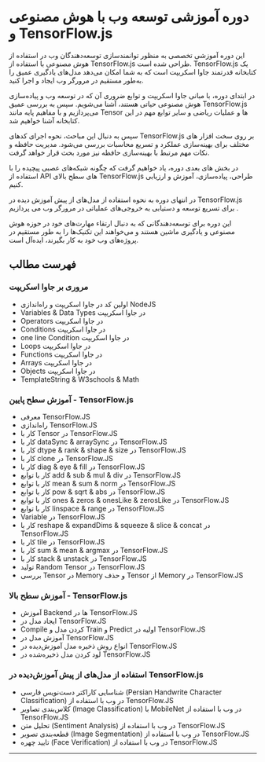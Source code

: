 # دوره آموزشی توسعه وب با هوش مصنوعی و TensorFlow.js

این دوره آموزشی تخصصی به منظور توانمندسازی توسعه‌دهندگان وب در استفاده از هوش مصنوعی با استفاده از TensorFlow.js طراحی شده است. TensorFlow.js یک کتابخانه قدرتمند جاوا اسکریپت است که به شما امکان می‌دهد مدل‌های یادگیری عمیق را به‌طور مستقیم در مرورگر وب ایجاد و اجرا کنید.

در ابتدای دوره، با مبانی جاوا اسکریپت و توابع ضروری آن که در توسعه وب و پیاده‌سازی هوش مصنوعی حیاتی هستند، آشنا می‌شویم. سپس به بررسی عمیق TensorFlow.js می‌پردازیم و با مفاهیم پایه مانند Tensor ها و عملیات ریاضی و سایر توابع مهم در این کتابخانه آشنا خواهیم شد.

سپس به دنبال این مباحث، نحوه اجرای کدهای TensorFlow.js بر روی سخت افزار های مختلف برای بهینه‌سازی عملکرد و تسریع محاسبات بررسی می‌شود. مدیریت حافظه و نکات مهم مرتبط با بهینه‌سازی حافظه نیز  مورد بحث قرار خواهد گرفت.

در بخش های بعدی دوره، یاد خواهیم گرفت که چگونه شبکه‌های عصبی پیچیده را با استفاده از API های سطح بالای TensorFlow.js طراحی، پیاده‌سازی، آموزش و ارزیابی کنیم.

در انتهای دوره به نحوه استفاده از مدل‌های از پیش آموزش دیده در TensorFlow.js برای تسریع توسعه و دستیابی به خروجی‌های عملیاتی در مرورگر وب می پردازیم . 

این دوره برای توسعه‌دهندگانی که به دنبال ارتقاء مهارت‌های خود در حوزه هوش مصنوعی و یادگیری ماشین هستند و می‌خواهند این تکنیک‌ها را به طور مستقیم در پروژه‌های وب خود به کار بگیرند، ایده‌آل است.
## فهرست مطالب

### مروری بر جاوا اسکریپت
- اولین کد در جاوا اسکریپت و راه‌اندازی NodeJS
- Variables & Data Types در جاوا اسکریپت
- Operators در جاوا اسکریپت
- Conditions در جاوا اسکریپت
- one line Condition در جاوا اسکریپت
- Loops در جاوا اسکریپت
- Functions در جاوا اسکریپت
- Arrays در جاوا اسکریپت
- Objects در جاوا اسکریپت
- TemplateString & W3schools & Math

### آموزش سطح پایین - TensorFlow.js
- معرفی TensorFlow.JS
- راه‌اندازی TensorFlow.JS
- کار با Tensor در TensorFlow.JS
- کار با dataSync & arraySync در TensorFlow.JS
- کار با dtype & rank & shape & size در TensorFlow.JS
- کار با clone در TensorFlow.JS
- کار با diag & eye & fill در TensorFlow.JS
- کار با توابع add & sub & mul & div در TensorFlow.JS
- کار با توابع mean & sum & norm در TensorFlow.JS
- کار با توابع pow & sqrt & abs در TensorFlow.JS
- کار با توابع ones & zeros & onesLike & zerosLike در TensorFlow.JS
- کار با توابع linspace & range در TensorFlow.JS
- Variable در TensorFlow.JS
- کار با reshape & expandDims & squeeze & slice & concat در TensorFlow.JS
- کار با tile در TensorFlow.JS
- کار با sum & mean & argmax در TensorFlow.JS
- کار با stack & unstack در TensorFlow.JS
- تولید Random Tensor در TensorFlow.JS
- بررسی Tensor در Memory و حذف Tensor از Memory در TensorFlow.JS

### آموزش سطح بالا - TensorFlow.js
- آموزش Backend ها در TensorFlow.JS
- ایجاد مدل در TensorFlow.JS
- Compile کردن مدل و Train و Predict اولیه در TensorFlow.JS
- آموزش مدل در TensorFlow.JS
- انواع روش ذخیره مدل آموزش‌دیده در TensorFlow.JS
- لود کردن مدل ذخیره‌شده در TensorFlow.JS

### استفاده از مدل‌های از پیش آموزش‌دیده در TensorFlow.js
- شناسایی کاراکتر دست‌نویس فارسی (Persian Handwrite Character Classification) در وب با استفاده از TensorFlow.JS
- کلاس‌بندی تصاویر (Image Classification) با MobileNet در وب با استفاده از TensorFlow.JS
- تحلیل متن (Sentiment Analysis) در وب با استفاده از TensorFlow.JS
- قطعه‌بندی تصویر (Image Segmentation) در وب با استفاده از TensorFlow.JS
- تایید چهره (Face Verification) در وب با استفاده از TensorFlow.JS

---

